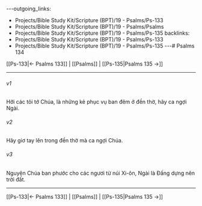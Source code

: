 ---outgoing_links:
  - Projects/Bible Study Kit/Scripture (BPT)/19 - Psalms/Ps-133
  - Projects/Bible Study Kit/Scripture (BPT)/19 - Psalms/Psalms
  - Projects/Bible Study Kit/Scripture (BPT)/19 - Psalms/Ps-135
backlinks:
  - Projects/Bible Study Kit/Scripture (BPT)/19 - Psalms/Ps-133
  - Projects/Bible Study Kit/Scripture (BPT)/19 - Psalms/Ps-135
---# Psalms 134

[[Ps-133|← Psalms 133]] | [[Psalms]] | [[Ps-135|Psalms 135 →]]
***



###### v1 
Hỡi các tôi tớ Chúa, là những kẻ phục vụ ban đêm ở đền thờ, hãy ca ngợi Ngài. 

###### v2 
Hãy giơ tay lên trong đền thờ mà ca ngợi Chúa. 

###### v3 
Nguyện Chúa ban phước cho các ngươi từ núi Xi-ôn, Ngài là Đấng dựng nên trời đất.

***
[[Ps-133|← Psalms 133]] | [[Psalms]] | [[Ps-135|Psalms 135 →]]
